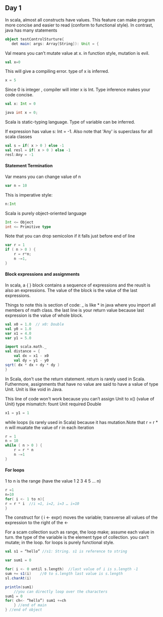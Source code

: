 ## __Day 1__

In scala, almost all constructs have values. This feature can make program more  concise and easier to read
 (conform to functional style). In contrast, java has many statements
 ```scala
object testControlSturture{
	det main( args: Array[String]): Unit = {
```
Val means you can’t mutate value at x. in function style, mutation is  evil.
```scala
val x=0
```
  This will give a compiling error. type of x is inferred.
```scala
x = 5		
  ```

Since 0 is integer , compiler will inter x is Int. Type inference makes your code concise.
```scala
val x: Int = 0
```

```java
java int x = 0; 	
```
Scala is static-typing language. Type of variable can be inferred.

  If expression has value s: Int = -1. Also note that 'Any' is superclass for all scala classes
```scala
val s = if( x > 0 ) else -1
val resl = if( x > 0 ) else -1
resl:Any = -1  	
```

#### Statement Termination

Var means you can change value of n

```scala
var n = 10		
``` 
This is imperative style:

```scala
n:Int		
```

Scala is purely object-oriented language
```scala
Int <— Object 	
int <— Primitive type
```
Note that you can drop semicolon if it falls just before end of line
```scala
var r = 1
if ( n > 0 ) {
	r = r*n;
	n -=1,
}
```

#### Block expressions and assignments

In scala, a { } block contains a sequence of expressions and the reuslt is also an expressions. The value of the block is the value of the last expressions.

Things to note this is section of code: _ is like * in java where you import all members of math class. the last line is your return value because last   expression is the value of whole block.
```scala
val x0 = 1.0  // x0: Double
val y0 = 1.0
var x1 = 4.0
var y1 = 5.0

import scala.math._		
val distance = {
	val dx = x1 - x0
	val dy = y1 - y0
sqrt( dx * dx + dy * dy )
}
```
In Scala, don't use the return statement. return is rarely used in Scala. Futhermore, assignments that have no value are said to have a value of type Unit. Unit is like void in Java.

This line of code won't work because you can’t assign Unit to x() (value of Unit) type mismatch: fount Unit required Double

```scala
x1 = y1 = 1
```

while loops (is rarely used in Scala) because it has mutation.Note that r = r * n will muatate the value of r in each iteration
```scala
r = 1
n = 10
while ( n > 0 ) {
	r = r * n 	
	n -=1
}
```

#### For loops

1 to n is the range (have the value 1 2 3 4 5 … n)

```scala
r =1
n=10
for( i <- 1 to n){ 		 
r = r * i  //i =1, i=2, i=3 … i=10
}
```
The construct for ( i <- expr) moves the variable; transverse all values of the expression to the right of the <-

For a scam collection such as range, the loop make; assume each value in turn. the type of the variable is the element type of collection. you can’t mutate; in the loop. for loops is purely functional style.

```scala
val s1 = “hello” //s1: String. s1 is reference to string

var sum1 = 0

for( i <- 0 until s.length)	 //last value of i is s.length -1
sum += s1(i)	//0 to s.length last value is s.length
sl.charAt(i)

println(sum1)
	//you can directly loop over the characters
sum1 = 0
for( ch<- “hello”) sum1 +=ch
	} //end of main
} //end of object
```
